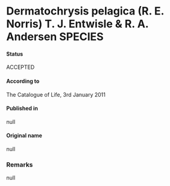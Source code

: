 Dermatochrysis pelagica (R. E. Norris) T. J. Entwisle & R. A. Andersen SPECIES
=======

#### Status
ACCEPTED

#### According to
The Catalogue of Life, 3rd January 2011

#### Published in
null

#### Original name
null

### Remarks
null